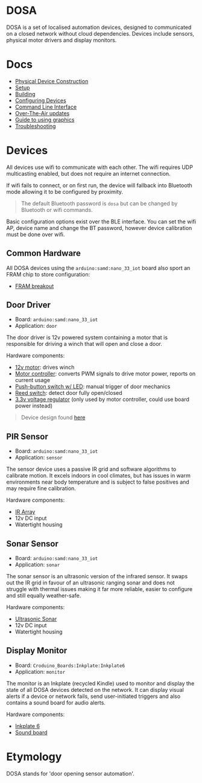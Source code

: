 DOSA
====
DOSA is a set of localised automation devices, designed to communicated on a closed network without cloud dependencies.
Devices include sensors, physical motor drivers and display monitors. 

Docs
====
* [Physical Device Construction](docs/Construction.md)
* [Setup](docs/Setup.md)
* [Building](docs/Building.md)
* [Configuring Devices](docs/Configuring.md)
* [Command Line Interface](docs/CLI.md)
* [Over-The-Air updates](docs/OTA.md)
* [Guide to using graphics](docs/Graphics.md)
* [Troubleshooting](docs/Troubleshooting.md)

Devices
=======
All devices use wifi to communicate with each other. The wifi requires UDP multicasting enabled, but does not require
an internet connection.

If wifi fails to connect, or on first run, the device will fallback into Bluetooth mode allowing it to be configured
by proximity.

> The default Bluetooth password is `dosa` but can be changed by Bluetooth or wifi commands.

Basic configuration options exist over the BLE interface. You can set the wifi AP, device name and change the BT
password, however device calibration must be done over wifi.

Common Hardware
---------------
All DOSA devices using the `arduino:samd:nano_33_iot` board also sport an FRAM chip to store configuration:
* [FRAM breakout](https://core-electronics.com.au/adafruit-spi-non-volatile-fram-breakout-64kbit-8kbyte.html)
 
Door Driver
-----------
* Board: `arduino:samd:nano_33_iot`
* Application: `door`

The door driver is 12v powered system containing a motor that is responsible for driving a winch that will open and 
close a door.

Hardware components:
* [12v motor](https://core-electronics.com.au/100-1-metal-gearmotor-37dx73l-mm-12v-with-64-cpr-encoder-helical-pinion.html): drives winch
* [Motor controller](https://core-electronics.com.au/vnh5019-motor-driver-carrier.html): converts PWM signals to drive motor power, reports on current usage
* [Push-button switch w/ LED](https://core-electronics.com.au/waterproof-metal-pushbutton-with-blue-led-ring-16mm-blue-momentary.html): manual trigger of door mechanics
* [Reed switch](https://core-electronics.com.au/magnetic-door-switch-set.html): detect door fully open/closed
* [3.3v voltage regulator](https://core-electronics.com.au/pololu-3-3v-500ma-step-down-voltage-regulator-d24v5f3.html) (only used by motor controller, could use board power instead)

> Device design found [here](https://drive.google.com/file/d/1iOGFvSHi1p7XgKmgojp_A2M7-Gj7CR4N/view?usp=sharing)

PIR Sensor
----------
* Board: `arduino:samd:nano_33_iot`
* Application: `sensor`

The sensor device uses a passive IR grid and software algorithms to calibrate motion. It excels indoors in cool 
climates, but has issues in warm environments near body temperature and is subject to false positives and may require
fine calibration.

Hardware components:
* [IR Array](https://core-electronics.com.au/sparkfun-grid-eye-infrared-array-breakout-amg8833-qwiic.html)
* 12v DC input
* Watertight housing

Sonar Sensor
------------
* Board: `arduino:samd:nano_33_iot`
* Application: `sonar`

The sonar sensor is an ultrasonic version of the infrared sensor. It swaps out the IR grid in favour of an ultrasonic
ranging sonar and does not struggle with thermal issues making it far more reliable, easier to configure and still
equally weather-safe.

Hardware components:
* [Ultrasonic Sonar](https://core-electronics.com.au/large-ultrasonic-sonar-sensor-with-horn-and-uart-output.html)
* 12v DC input
* Watertight housing

Display Monitor
---------------
* Board: `Croduino_Boards:Inkplate:Inkplate6`
* Application: `monitor`

The monitor is an Inkplate (recycled Kindle) used to monitor and display the state of all DOSA devices detected on the
network. It can display visual alerts if a device or network fails, send user-initiated triggers and also contains a
sound board for audio alerts.

Hardware components:
* [Inkplate 6](https://core-electronics.com.au/inkplate-6.html)
* [Sound board](https://core-electronics.com.au/adafruit-audio-fx-sound-board-wav-ogg-trigger-with-16mb-flash.html)


Etymology
=========
DOSA stands for 'door opening sensor automation'.
